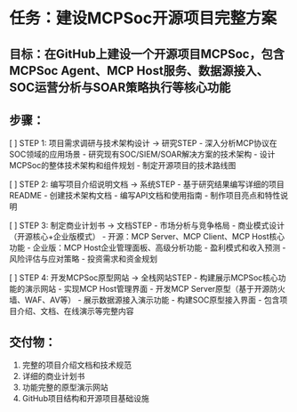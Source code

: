 # 任务：建设MCPSoc开源项目完整方案

## 目标：在GitHub上建设一个开源项目MCPSoc，包含MCPSoc Agent、MCP Host服务、数据源接入、SOC运营分析与SOAR策略执行等核心功能

## 步骤：
[ ] STEP 1: 项目需求调研与技术架构设计 -> 研究STEP
    - 深入分析MCP协议在SOC领域的应用场景
    - 研究现有SOC/SIEM/SOAR解决方案的技术架构
    - 设计MCPSoc的整体技术架构和组件规划
    - 制定开源项目的技术路线图

[ ] STEP 2: 编写项目介绍说明文档 -> 系统STEP
    - 基于研究结果编写详细的项目README
    - 创建技术架构文档
    - 编写API文档和使用指南
    - 制作项目亮点和特性说明

[ ] STEP 3: 制定商业计划书 -> 文档STEP
    - 市场分析与竞争格局
    - 商业模式设计（开源核心+企业版模式）
      - 开源：MCP Server、MCP Client、MCP Host核心功能
      - 企业版：MCP Host企业管理面板、高级分析功能
    - 盈利模式和收入预测
    - 风险评估与应对策略
    - 投资需求和资金规划

[ ] STEP 4: 开发MCPSoc原型网站 -> 全栈网站STEP
    - 构建展示MCPSoc核心功能的演示网站
    - 实现MCP Host管理界面
    - 开发MCP Server原型（基于开源防火墙、WAF、AV等）
    - 展示数据源接入演示功能
    - 构建SOC原型接入界面
    - 包含项目介绍、文档、在线演示等完整内容

## 交付物：
1. 完整的项目介绍文档和技术规范
2. 详细的商业计划书
3. 功能完整的原型演示网站
4. GitHub项目结构和开源项目基础设施
